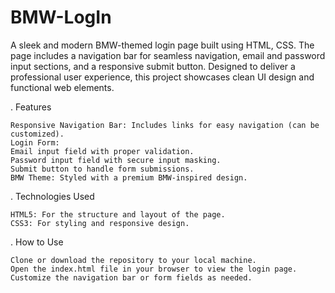 # BMW-LogIn
A sleek and modern BMW-themed login page built using HTML, CSS. The page includes a navigation bar for seamless navigation, email and password input sections, and a responsive submit button. Designed to deliver a professional user experience, this project showcases clean UI design and functional web elements.

. Features

    Responsive Navigation Bar: Includes links for easy navigation (can be customized).
    Login Form:
    Email input field with proper validation.
    Password input field with secure input masking.
    Submit button to handle form submissions.
    BMW Theme: Styled with a premium BMW-inspired design.

. Technologies Used

    HTML5: For the structure and layout of the page.
    CSS3: For styling and responsive design.

. How to Use

    Clone or download the repository to your local machine.
    Open the index.html file in your browser to view the login page.
    Customize the navigation bar or form fields as needed.
